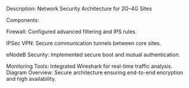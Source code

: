 
Description: Network Security Architecture for 2G–4G Sites

Components:

Firewall: Configured advanced filtering and IPS rules.

IPSec VPN: Secure communication tunnels between core sites.

eNodeB Security: Implemented secure boot and mutual authentication.

Monitoring Tools: Integrated Wireshark for real-time traffic analysis.
Diagram Overview: Secure architecture ensuring end-to-end encryption and high availability.
